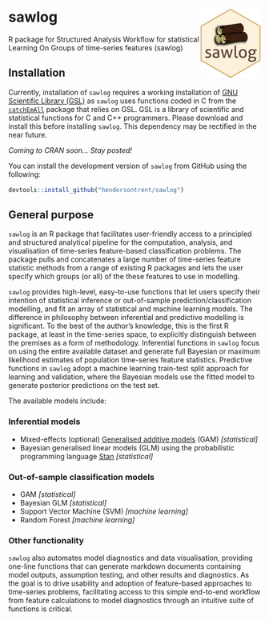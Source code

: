 
# sawlog <img src="man/figures/logo.png" align="right" width="120" />

R package for Structured Analysis Workflow for statistical Learning On
Groups of time-series features (sawlog)

## Installation

Currently, installation of `sawlog` requires a working installation of
[GNU Scientific Library (GSL)](https://www.gnu.org/software/gsl/) as
`sawlog` uses functions coded in C from the
[`catchEmAll`](https://github.com/hendersontrent/catchEmAll) package
that relies on GSL. GSL is a library of scientific and statistical
functions for C and C++ programmers. Please download and install this
before installing `sawlog`. This dependency may be rectified in the near
future.

*Coming to CRAN soon… Stay posted\!*

You can install the development version of `sawlog` from GitHub using
the following:

``` r
devtools::install_github("hendersontrent/sawlog")
```

## General purpose

`sawlog` is an R package that facilitates user-friendly access to a
principled and structured analytical pipeline for the computation,
analysis, and visualisation of time-series feature-based classification
problems. The package pulls and concatenates a large number of
time-series feature statistic methods from a range of existing R
packages and lets the user specify which groups (or all) of the these
features to use in modelling.

`sawlog` provides high-level, easy-to-use functions that let users
specify their intention of statistical inference or out-of-sample
prediction/classification modelling, and fit an array of statistical and
machine learning models. The difference in philosophy between
inferential and predictive modelling is significant. To the best of the
author’s knowledge, this is the first R package, at least in the
time-series space, to explicitly distinguish between the premises as a
form of methodology. Inferential functions in `sawlog` focus on using
the entire available dataset and generate full Bayesian or maximum
likelihood estimates of population time-series feature statistics.
Predictive functions in `sawlog` adopt a machine learning train-test
split approach for learning and validation, where the Bayesian models
use the fitted model to generate posterior predictions on the test set.

The available models include:

### Inferential models

  - Mixed-effects (optional) [Generalised additive
    models](https://en.wikipedia.org/wiki/Generalized_additive_model)
    (GAM) *\[statistical\]*
  - Bayesian generalised linear models (GLM) using the probabilistic
    programming language [Stan](https://mc-stan.org) *\[statistical\]*

### Out-of-sample classification models

  - GAM *\[statistical\]*
  - Bayesian GLM *\[statistical\]*
  - Support Vector Machine (SVM) *\[machine learning\]*
  - Random Forest *\[machine learning\]*

### Other functionality

`sawlog` also automates model diagnostics and data visualisation,
providing one-line functions that can generate markdown documents
containing model outputs, assumption testing, and other results and
diagnostics. As the goal is to drive usability and adoption of
feature-based approaches to time-series problems, facilitating access to
this simple end-to-end workflow from feature calculations to model
diagnostics through an intuitive suite of functions is critical.
